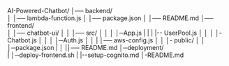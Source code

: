 AI-Powered-Chatbot/
│── backend/                
│   │── lambda-function.js
│   │── package.json
│   │── README.md
│── frontend/               
│   │── chatbot-ui/
│   │   │── src/
│   │   │   │─App.js
|    |    |    |-- UserPool.js
│   │   │   │- Chatbot.js
│   │   │   │─Auth.js
│   │   |    │── aws-config.js
│   │   │- public/
│   │   │─package.json
|    │   |│── README.md
│─deployment/             
|    │─deploy-frontend.sh
|    |--setup-cognito.md
│-README.md
